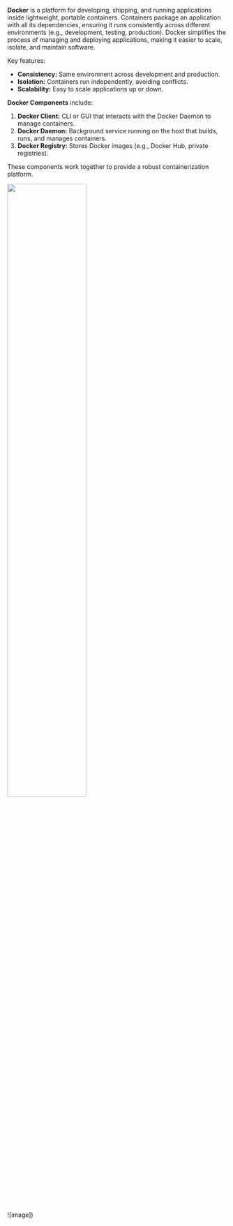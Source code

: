 **Docker** is a platform for developing, shipping, and running applications inside lightweight, portable containers. Containers package an application with all its dependencies, ensuring it runs consistently across different environments (e.g., development, testing, production). Docker simplifies the process of managing and deploying applications, making it easier to scale, isolate, and maintain software.

Key features:
- **Consistency:** Same environment across development and production.
- **Isolation:** Containers run independently, avoiding conflicts.
- **Scalability:** Easy to scale applications up or down. 


**Docker Components** include:

1. **Docker Client:** CLI or GUI that interacts with the Docker Daemon to manage containers.
2. **Docker Daemon:** Background service running on the host that builds, runs, and manages containers.
5. **Docker Registry:** Stores Docker images (e.g., Docker Hub, private registries).

These components work together to provide a robust containerization platform.
<p align = center;>
  <img src = "https://github.com/user-attachments/assets/79dd682e-e56e-4c33-af2c-ec3912469615" style = "width : 60%" >  
</p>
![image])
